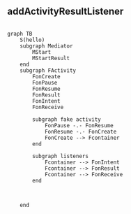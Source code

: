 ## addActivityResultListener

```java


```




```mermaid
graph TB
	S(hello)
	subgraph Mediator
		MStart
		MStartResult
	end
	subgraph FActivity
		FonCreate
		FonPause 
		FonResume 
		FonResult 
		FonIntent 
		FonReceive 
		
		subgraph fake activity
			FonPause -.- FonResume
			FonResume -.- FonCreate
			FonCreate --> Fcontainer
		end
		
		subgraph listeners
			Fcontainer --> FonIntent
			Fcontainer --> FonResult
			Fcontainer --> FonReceive
		end
		
		
		
	end


```
<!--stackedit_data:
eyJoaXN0b3J5IjpbOTAxNDY2MjEsLTI4NDM4MjkxMywtMTA1OD
Q4NjY2MywtNDM0OTMxNzA4XX0=
-->